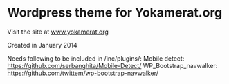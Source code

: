 Wordpress theme for Yokamerat.org
=====

Visit the site at www.yokamerat.org


Created in January 2014

Needs following to be included in /inc/plugins/:
Mobile detect: https://github.com/serbanghita/Mobile-Detect/
WP_Bootstrap_navwalker: https://github.com/twittem/wp-bootstrap-navwalker/